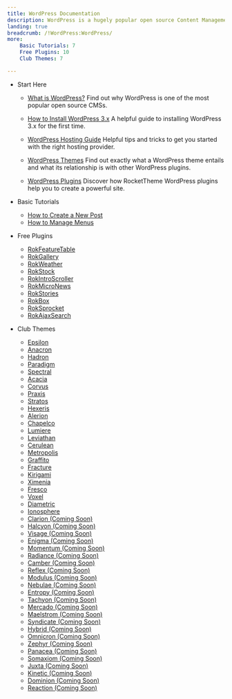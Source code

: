```yaml
---
title: WordPress Documentation
description: WordPress is a hugely popular open source Content Management System (CMS). This section enables you to find out more about WordPress and how to use it with RocketTheme Themes and Plugins.
landing: true
breadcrumb: /!WordPress:WordPress/
more:
	Basic Tutorials: 7
	Free Plugins: 10
	Club Themes: 7

---
```


* Start Here

	- [What is WordPress?](start/)
	  Find out why WordPress is one of the most popular open source CMSs.

	- [How to Install WordPress 3.x](start/install_wordpress_3x.md)
	  A helpful guide to installing WordPress 3.x for the first time.

	- [WordPress Hosting Guide](../hosting/wordpress.md)
	  Helpful tips and tricks to get you started with the right hosting provider.

	- [WordPress Themes](start/themes.md)
	  Find out exactly what a WordPress theme entails and what its relationship is with other WordPress plugins.

	- [WordPress Plugins](start/plugins.md)
	  Discover how RocketTheme WordPress plugins help you to create a powerful site.

<!-- -->

* Basic Tutorials

	- [How to Create a New Post](start/post.md)
	- [How to Manage Menus](start/menus.md)

<!-- -->

* Free Plugins


	- [RokFeatureTable](plugins/rokfeaturetable/)
	- [RokGallery](plugins/rokgallery/)
	- [RokWeather](plugins/rokweather/)
	- [RokStock](plugins/rokstock/)
	- [RokIntroScroller](plugins/rokintroscroller)
	- [RokMicroNews](plugins/rokmicronews)
	- [RokStories](plugins/rokstories)
	- [RokBox](plugins/rokbox)
	- [RokSprocket](plugins/roksprocket/)
	- [RokAjaxSearch](plugins/rokajaxsearch/)

<!-- -->

* Club Themes
	
	- [Epsilon](themes/epsilon)
	- [Anacron](themes/anacron)
	- [Hadron](themes/hadron)
	- [Paradigm](themes/paradigm)
	- [Spectral](themes/spectral)
	- [Acacia](themes/acacia)
	- [Corvus](themes/corvus)
	- [Praxis](themes/praxis)
	- [Stratos](themes/stratos)
	- [Hexeris](themes/hexeris)
	- [Alerion](themes/alerion)
	- [Chapelco](themes/chapelco)
	- [Lumiere](themes/lumiere)
	- [Leviathan](themes/leviathan)
	- [Cerulean](themes/cerulean)
	- [Metropolis](themes/metropolis)
	- [Graffito](themes/graffito)
	- [Fracture](themes/fracture)
	- [Kirigami](themes/kirigami)
	- [Ximenia](themes/ximenia)
	- [Fresco](themes/fresco)
	- [Voxel](themes/voxel)
	- [Diametric](themes/diametric)
	- [Ionosphere](themes/ionosphere)
	- [Clarion (Coming Soon)](themes/clarion)
	- [Halcyon (Coming Soon)](themes/halcyon)
	- [Visage (Coming Soon)](themes/visage)
	- [Enigma (Coming Soon)](themes/enigma)
	- [Momentum (Coming Soon)](themes/momentum)
	- [Radiance (Coming Soon)](themes/radiance)
	- [Camber (Coming Soon)](themes/camber)
	- [Reflex (Coming Soon)](themes/reflex)
	- [Modulus (Coming Soon)](themes/modulus)
	- [Nebulae (Coming Soon)](themes/nebulae)
	- [Entropy (Coming Soon)](themes/entropy)
	- [Tachyon (Coming Soon)](themes/tachyon)
	- [Mercado (Coming Soon)](themes/mercado)
	- [Maelstrom (Coming Soon)](themes/maelstrom)
	- [Syndicate (Coming Soon)](themes/syndicate)
	- [Hybrid (Coming Soon)](themes/hybrid)
	- [Omnicron (Coming Soon)](themes/omnicron)
	- [Zephyr (Coming Soon)](themes/zephyr)
	- [Panacea (Coming Soon)](themes/panacea)
	- [Somaxiom (Coming Soon)](themes/somaxiom)
	- [Juxta (Coming Soon)](themes/juxta)
	- [Kinetic (Coming Soon)](themes/kinetic)
	- [Dominion (Coming Soon)](themes/dominion)
	- [Reaction (Coming Soon)](themes/reaction)
